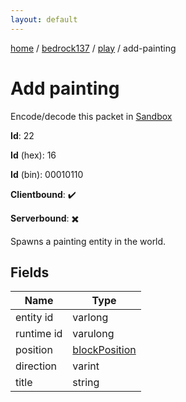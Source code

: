 ```yaml
---
layout: default
---
```


[home](/)  /  [bedrock137](/protocol/bedrock137)  /  [play](/protocol/bedrock137/play)  /  add-painting

# Add painting

Encode/decode this packet in [Sandbox](../../../sandbox/bedrock137#Play.AddPainting)

**Id**: 22

**Id** (hex): 16

**Id** (bin): 00010110

**Clientbound**: ✔️

**Serverbound**: ✖️

Spawns a painting entity in the world.

## Fields

Name | Type
---|---
entity id | varlong
runtime id | varulong
position | [blockPosition](/protocol/bedrock137/types/block-position)
direction | varint
title | string
